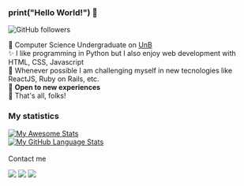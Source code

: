 <h3>print("Hello World!") 🐍</h3>

![GitHub followers](https://img.shields.io/github/followers/guilhermea23?style=social)


🐾 Computer Science Undergraduate on [UnB](https://unb.br)<br />
✨ I like programming in Python but I also enjoy web development with HTML, CSS, Javascript<br />
🤔 Whenever possible I am challenging myself in new tecnologies like ReactJS, Ruby on Rails, etc.<br />
🤝 <strong>Open to new experiences</strong><br />
👋 That's all, folks!

<h3>My statistics</h3>

[![My Awesome Stats](https://awesome-github-stats.azurewebsites.net/user-stats/guilhermea23?cardType=github&theme=dark)](https://git.io/awesome-stats-card)<br/>
[![My GitHub Language Stats](https://github-readme-stats.vercel.app/api/top-langs/?username=guilhermea23&theme=dark&layout=compact)]()
<br />
<br />
<span>Contact me</span>

<a target= "_blank" href="mailto:garaujodeoliveira1@gmail.com"><img src="https://img.icons8.com/small/48/000000/new-post.png"/></i></a>
<a target="_blank" href="https://instagram.com/guilhermea.23"><img src="https://img.icons8.com/ios-filled/48/000000/instagram-new--v1.png"/></a>
<a target= "_blank" href="https://www.linkedin.com/in/guilherme-a-8734a2182/"><img src="https://img.icons8.com/material/48/000000/linkedin--v1.png"/></a>
